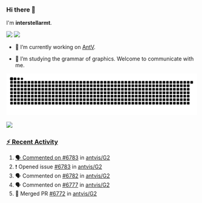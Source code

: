 ### Hi there 👋

I'm **interstellarmt**.

[![](https://img.shields.io/endpoint?url=https://awards.antv.vision/interstellarmt-g2-contributor.json)](https://github.com/antvis/g2)
[![](https://img.shields.io/endpoint?url=https://awards.antv.vision/interstellarmt-gpt-vis-contributor.json)](https://github.com/antvis/gpt-vis)

- 🔭 I’m currently working on [AntV](https://github.com/antvis).

- 📖 I’m studying the grammar of graphics. Welcome to communicate with me.

![](https://raw.githubusercontent.com/interstellarmt/interstellarmt/refs/heads/output/github-contribution-grid-snake.svg)
<div>
  <a href="https://github.com/interstellarmt">
  <img height="180em" src="https://github-readme-stats-eight-theta.vercel.app/api?username=interstellarmt&show_icons=true&include_all_commits=true&count_private=true&theme=tokyonight"/>
</div>
    
### :zap: Recent Activity

<!--START_SECTION:activity-->
1. 🗣 Commented on [#6783](https://github.com/antvis/G2/issues/6783#issuecomment-2811668812) in [antvis/G2](https://github.com/antvis/G2)
2. ❗ Opened issue [#6783](https://github.com/antvis/G2/issues/6783) in [antvis/G2](https://github.com/antvis/G2)
3. 🗣 Commented on [#6782](https://github.com/antvis/G2/issues/6782#issuecomment-2811617752) in [antvis/G2](https://github.com/antvis/G2)
4. 🗣 Commented on [#6777](https://github.com/antvis/G2/pull/6777#issuecomment-2804774622) in [antvis/G2](https://github.com/antvis/G2)
5. 🎉 Merged PR [#6772](https://github.com/antvis/G2/pull/6772) in [antvis/G2](https://github.com/antvis/G2)
<!--END_SECTION:activity-->

